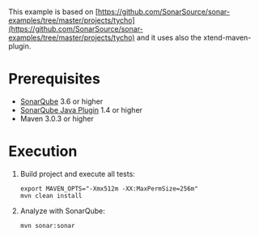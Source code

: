 This example is based on [https://github.com/SonarSource/sonar-examples/tree/master/projects/tycho](https://github.com/SonarSource/sonar-examples/tree/master/projects/tycho) and it uses also the xtend-maven-plugin.

Prerequisites
=============
* [SonarQube](http://www.sonarsource.org/downloads/) 3.6 or higher
* [SonarQube Java Plugin](http://docs.codehaus.org/x/KwChCw) 1.4 or higher
* Maven 3.0.3 or higher

Execution
=========

1.  Build project and execute all tests:

        export MAVEN_OPTS="-Xmx512m -XX:MaxPermSize=256m"
        mvn clean install

2.  Analyze with SonarQube:

        mvn sonar:sonar
